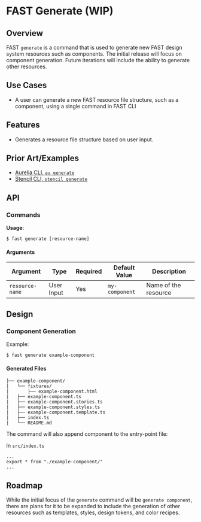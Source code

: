 # FAST Generate (WIP)

## Overview
FAST `generate` is a command that is used to generate new FAST design system resources such as components. The initial release will focus on component generation. Future iterations will include the ability to generate other resources.

## Use Cases
- A user can generate a new FAST resource file structure, such as a component, using a single command in FAST CLI

## Features
- Generates a resource file structure based on user input.

## Prior Art/Examples
- [Aurelia CLI, `au generate`](https://aurelia.io/docs/cli/basics#generators)
- [Stencil CLI, `stencil generate`](https://stenciljs.com/docs/cli)

## API

### Commands

**Usage**:
```
$ fast generate [resource-name]
 ```

#### Arguments
| Argument         | Type              | Required | Default Value  | Description          |
|------------------|-------------------|----------|----------------|----------------------|
| `resource-name`  | User Input        | Yes      | `my-component` | Name of the resource |

## Design

### Component Generation

Example:
```
$ fast generate example-component
```

#### Generated Files
```
├── example-component/
|   └── fixtures/
|       ├── example-component.html
|   ├── example-component.ts
|   ├── example-component.stories.ts
|   ├── example-component.styles.ts
|   ├── example-component.template.ts
|   ├── index.ts
|   └── README.md
```

The command will also append component to the entry-point file:

In `src/index.ts`
```javascript=
...
export * from "./example-component/"
...
```
## Roadmap

While the initial focus of the `generate` command will be `generate component`, there are plans for it to be expanded to include the generation of other resources such as templates, styles, design tokens, and color recipes.
